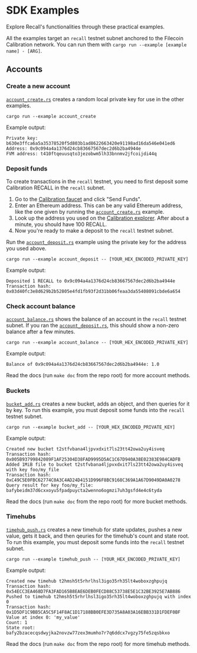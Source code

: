 # SDK Examples

Explore Recall's functionalities through these practical examples.

All the examples target an `recall` testnet subnet anchored to the Filecoin Calibration network.
You can run them with `cargo run --example [example name] - [ARG]`.

## Accounts

### Create a new account

[`account_create.rs`](account_create.rs) creates a random local private key for use in the other examples.

```shell
cargo run --example account_create
```

Example output:

```text
Private key: b630e3ffca6a5a35378520f5d803b1ad8622663420e91198ad16da546e041ed6
Address: 0x9c094a4a1376d24cb83667567dec2d6b2ba4944e
FVM address: t410ftqeuusqto3jezobwm5lh33bnnmv2jfcoijdi44q
```

### Deposit funds

To create transactions in the `recall` testnet, you need to first deposit some Calibration RECALL in the `recall` subnet.

1. Go to the [Calibration faucet](https://faucet.calibnet.chainsafe-fil.io/) and click "Send Funds".
2. Enter an Ethereum address.
   This can be any valid Ethereum address,
   like the one given by running the [`account_create.rs`](account_create.rs) example.
3. Look up the address you used on the [Calibration explorer](https://calibration.filfox.info/en).
   After about a minute, you should have 100 RECALL.
4. Now you're ready to make a deposit to the `recall` testnet subnet.

Run the [`account_deposit.rs`](account_deposit.rs) example using the private key for the address you used above.

```shell
cargo run --example account_deposit -- [YOUR_HEX_ENCODED_PRIVATE_KEY]
```

Example output:

```text
Deposited 1 RECALL to 0x9c094a4a1376d24cb83667567dec2d6b2ba4944e
Transaction hash: 0x03d40fc3e8d629b2b52805e4fd1fb93f2d31bb06feaa3da55408091cbde6a654
```

### Check account balance

[`account_balance.rs`](account_balance.rs) shows the balance of an account in the `recall` testnet subnet.
If you ran the [`account_deposit.rs`](account_deposit.rs), this should show a non-zero balance after a few minutes.

```shell
cargo run --example account_balance -- [YOUR_HEX_ENCODED_PRIVATE_KEY]
```

Example output:

```text
Balance of 0x9c094a4a1376d24cb83667567dec2d6b2ba4944e: 1.0
```

Read the docs (run `make doc` from the repo root) for more account methods.

### Buckets

[`bucket_add.rs`](bucket_add.rs) creates a new bucket, adds an object, and then queries for it by key.
To run this example, you must deposit some funds into the `recall` testnet subnet.

```shell
cargo run --example bucket_add -- [YOUR_HEX_ENCODED_PRIVATE_KEY]
```

Example output:

```text
Created new bucket t2stfvbana4ljpvxdxit7ls23tt42owa2uy4isveq
Transaction hash: 0x005B93799842089F1AF25304D38FAD9995D5AC1C67D940A38E02383E984CADFB
Added 1MiB file to bucket t2stfvbana4ljpvxdxit7ls23tt42owa2uy4isveq with key foo/my_file
Transaction hash: 0xC49C5E0FBC62774C0A3C4AD24D4151D996F8BC9168C369A1A67D9049DA0A0278
Query result for key foo/my_file: bafybeidm37d6cxxoyu5fpadpuycta2wenno6ogmzi7uh3gsfd4e4c6tyda
```

Read the docs (run `make doc` from the repo root) for more bucket methods.

### Timehubs

[`timehub_push.rs`](timehub_push.rs) creates a new timehub for state updates, pushes a new value,
gets it back, and then qeuries for the timehub's count and state root.
To run this example, you must deposit some funds into the `recall` testnet subnet.

```shell
cargo run --example timehub_push -- [YOUR_HEX_ENCODED_PRIVATE_KEY]
```

Example output:

```text
Created new timehub t2hmsh5t5rhrlhsl3igo35rh35lt4woboxzghpujq
Transaction hash: 0x54ECC3EA468D7FA3FAD165B8EAE6DEB0FECD88C53738E5E1C32BE3925E7AB886
Pushed to timehub t2hmsh5t5rhrlhsl3igo35rh35lt4woboxzghpujq with index 0
Transaction hash: 0x1D5DF1C9BB5CA5C5F14F8AC1D17188BB0EFE3D735A8A03A16EBB331D1FDEF0BF
Value at index 0: 'my_value'
Count: 1
State root: bafy2bzacecqsdwyjka2novzw77zex3mumho7r7q6ddcx7vgzy75fe5zqsbkxo
```

Read the docs (run `make doc` from the repo root) for more timehub methods.
